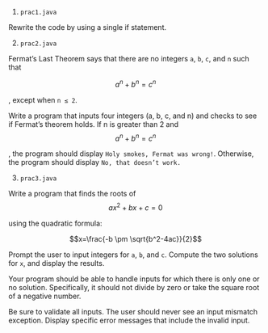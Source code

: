 1. `prac1.java`

Rewrite the code by using a single if statement.

2. `prac2.java`

Fermat’s Last Theorem says that there are no integers `a`, `b`, `c`, and `n` such that

$$a^{n} + b^{n} = c^{n}$$

, except when `n ≤ 2`.

Write a program that inputs four integers (a, b, c, and n) and checks to see if Fermat’s theorem holds. If n is greater than 2 and 
$$a^{n} + b^{n} = c^{n}$$

, the program should display `Holy smokes, Fermat was wrong!`. Otherwise, the program should display `No, that doesn’t work.`

3. `prac3.java`

Write a program that finds the roots of  
$$ax^{2} + bx + c = 0$$

using the quadratic formula:

$$x=\frac{-b \pm \sqrt{b^2-4ac}}{2}$$

Prompt the user to input integers for `a`, `b`, and `c`. Compute the two solutions for `x`, and display the results.

Your program should be able to handle inputs for which there is only one or no solution. Specifically, it should not divide by zero or take the square root of a negative number.

Be sure to validate all inputs. The user should never see an input mismatch exception. Display specific error messages that include the invalid input.